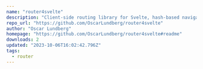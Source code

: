 ```yaml
---
name: "router4svelte"
description: "Client-side routing library for Svelte, hash-based navigation."
repo_url: "https://github.com/OscarLundberg/router4svelte"
author: "Oscar Lundberg"
homepage: "https://github.com/OscarLundberg/router4svelte#readme"
downloads: 2
updated: "2023-10-06T16:02:42.796Z"
tags: 
  - router
---
```

